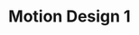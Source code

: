 ---
#preview
title: Motion Design 1
youtubeId: UOS-koYsywQ
category: Motion Design
category_slug: motion-design
#portfolio image size for masonry layout: horizontal, vertical, square
masonrySize: horizontal

#full details
description:
  title: Description
  content: "
      <p>Perferendis modi tempora, minus facere! Animi ipsam explicabo beatae soluta qui repellat minus perspiciatis placeat doloribus praesentium laborum debitis error sed ex nisi, ipsum ad obcaecati assumenda ut recusandae. Vero, voluptate, magni unde accusantium vel ducimus expedita!</p>
  "
  button:
    label: Read More
    link: https://www.behance.net/gallery/83236527/VIE

details:
  title: Project details
  items:
    - label: Order Date
      value: 24.01.2024

    - label: Final Date
      value: 12.02.2024

    - label: Status
      value: Completed

    - label: Client
      value: Envato Market

    - label: Location
      value: Ukraine, Lviv

carousel:
  - image: /img/works/thumbnail/1.jpg
    alt: image

  - image: /img/works/thumbnail/7.jpg
    alt: image

  - image: /img/works/thumbnail/4.jpg
    alt: image

  - image: /img/works/thumbnail/5.jpg
    alt: image

  - image: /img/works/thumbnail/3.jpg
    alt: image
---